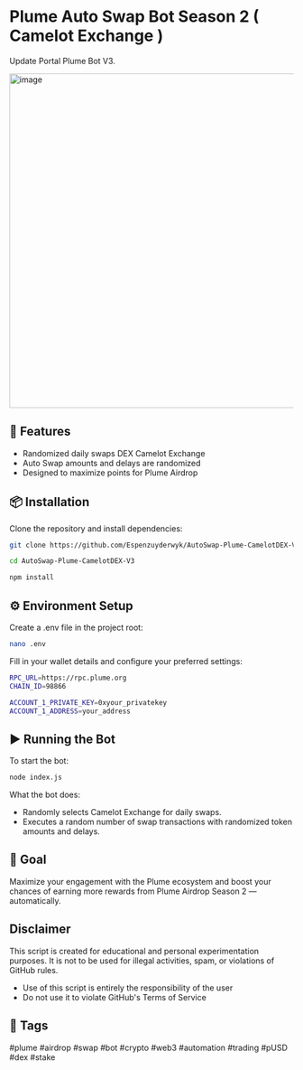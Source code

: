 # Plume Auto Swap Bot Season 2 ( Camelot Exchange )
Update Portal Plume Bot V3.

<img width="874" height="592" alt="image" src="https://github.com/user-attachments/assets/222b3149-c3bf-4adb-9b01-9e115b059f16" />


## 🚀 Features

- Randomized daily swaps DEX Camelot Exchange
- Auto Swap amounts and delays are randomized
- Designed to maximize points for Plume Airdrop

## 📦 Installation
Clone the repository and install dependencies:

```bash
git clone https://github.com/Espenzuyderwyk/AutoSwap-Plume-CamelotDEX-V3.git
```
```bash
cd AutoSwap-Plume-CamelotDEX-V3
```
```bash
npm install
```

## ⚙️ Environment Setup
Create a .env file in the project root:
```bash
nano .env
```
Fill in your wallet details and configure your preferred settings:
```bash
RPC_URL=https://rpc.plume.org
CHAIN_ID=98866

ACCOUNT_1_PRIVATE_KEY=0xyour_privatekey
ACCOUNT_1_ADDRESS=your_address
```

## ▶️ Running the Bot
To start the bot:
```bash
node index.js
```
What the bot does:

- Randomly selects Camelot Exchange for daily swaps.
- Executes a random number of swap transactions with randomized token amounts and delays.


## 🎯 Goal
Maximize your engagement with the Plume ecosystem and boost your chances of earning more rewards from Plume Airdrop Season 2 — automatically.

## Disclaimer

This script is created for educational and personal experimentation purposes. It is not to be used for illegal activities, spam, or violations of GitHub rules.

- Use of this script is entirely the responsibility of the user
- Do not use it to violate GitHub's Terms of Service

## 🔖 Tags
#plume #airdrop #swap #bot #crypto #web3 #automation #trading #pUSD #dex #stake 
